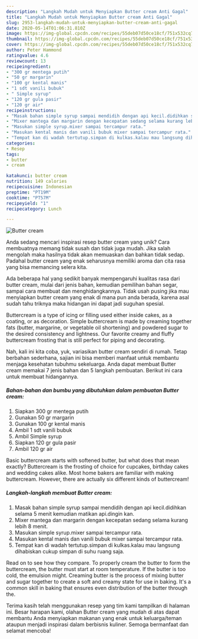 ```yaml
---
description: "Langkah Mudah untuk Menyiapkan Butter cream Anti Gagal"
title: "Langkah Mudah untuk Menyiapkan Butter cream Anti Gagal"
slug: 2953-langkah-mudah-untuk-menyiapkan-butter-cream-anti-gagal
date: 2020-05-14T01:06:31.810Z
image: https://img-global.cpcdn.com/recipes/55deb07d50ce18cf/751x532cq70/butter-cream-foto-resep-utama.jpg
thumbnail: https://img-global.cpcdn.com/recipes/55deb07d50ce18cf/751x532cq70/butter-cream-foto-resep-utama.jpg
cover: https://img-global.cpcdn.com/recipes/55deb07d50ce18cf/751x532cq70/butter-cream-foto-resep-utama.jpg
author: Peter Hammond
ratingvalue: 4.6
reviewcount: 13
recipeingredient:
- "300 gr mentega putih"
- "50 gr margarin"
- "100 gr kental manis"
- "1 sdt vanili bubuk"
- " Simple syrup"
- "120 gr gula pasir"
- "120 gr air"
recipeinstructions:
- "Masak bahan simple syrup sampai mendidih dengan api kecil.didihkan selama 5 menit kemudian matikan api.dingin kan."
- "Mixer mantega dan margarin dengan kecepatan sedang selama kurang lebih 8 menit."
- "Masukan simple syrup.mixer sampai tercampur rata."
- "Masukan kental manis dan vanili bubuk mixer sampai tercampur rata."
- "Tempat kan di wadah tertutup.simpan di kulkas.kalau mau langsung dihabiskan cukup simpan di suhu ruang saja."
categories:
- Resep
tags:
- butter
- cream

katakunci: butter cream 
nutrition: 149 calories
recipecuisine: Indonesian
preptime: "PT19M"
cooktime: "PT57M"
recipeyield: "1"
recipecategory: Lunch

---
```



![Butter cream](https://img-global.cpcdn.com/recipes/55deb07d50ce18cf/751x532cq70/butter-cream-foto-resep-utama.jpg)

Anda sedang mencari inspirasi resep butter cream yang unik? Cara membuatnya memang tidak susah dan tidak juga mudah. Jika salah mengolah maka hasilnya tidak akan memuaskan dan bahkan tidak sedap. Padahal butter cream yang enak seharusnya memiliki aroma dan cita rasa yang bisa memancing selera kita.

Ada beberapa hal yang sedikit banyak mempengaruhi kualitas rasa dari butter cream, mulai dari jenis bahan, kemudian pemilihan bahan segar, sampai cara membuat dan menghidangkannya. Tidak usah pusing jika mau menyiapkan butter cream yang enak di mana pun anda berada, karena asal sudah tahu triknya maka hidangan ini dapat jadi suguhan spesial.

Buttercream is a type of icing or filling used either inside cakes, as a coating, or as decoration. Simple buttercream is made by creaming together fats (butter, margarine, or vegetable oil shortening) and powdered sugar to the desired consistency and lightness. Our favorite creamy and fluffy buttercream frosting that is still perfect for piping and decorating.


Nah, kali ini kita coba, yuk, variasikan butter cream sendiri di rumah. Tetap berbahan sederhana, sajian ini bisa memberi manfaat untuk membantu menjaga kesehatan tubuhmu sekeluarga. Anda dapat membuat Butter cream memakai 7 jenis bahan dan 5 langkah pembuatan. Berikut ini cara untuk membuat hidangannya.

<!--inarticleads1-->

##### Bahan-bahan dan bumbu yang dibutuhkan dalam pembuatan Butter cream:

1. Siapkan 300 gr mentega putih
1. Gunakan 50 gr margarin
1. Gunakan 100 gr kental manis
1. Ambil 1 sdt vanili bubuk
1. Ambil  Simple syrup
1. Siapkan 120 gr gula pasir
1. Ambil 120 gr air


Basic buttercream starts with softened butter, but what does that mean exactly? Buttercream is the frosting of choice for cupcakes, birthday cakes and wedding cakes alike. Most home bakers are familiar with making buttercream. However, there are actually six different kinds of buttercream! 

<!--inarticleads2-->

##### Langkah-langkah membuat Butter cream:

1. Masak bahan simple syrup sampai mendidih dengan api kecil.didihkan selama 5 menit kemudian matikan api.dingin kan.
1. Mixer mantega dan margarin dengan kecepatan sedang selama kurang lebih 8 menit.
1. Masukan simple syrup.mixer sampai tercampur rata.
1. Masukan kental manis dan vanili bubuk mixer sampai tercampur rata.
1. Tempat kan di wadah tertutup.simpan di kulkas.kalau mau langsung dihabiskan cukup simpan di suhu ruang saja.


Read on to see how they compare. To properly cream the butter to form the buttercream, the butter must start at room temperature. If the butter is too cold, the emulsion might. Creaming butter is the process of mixing butter and sugar together to create a soft and creamy state for use in baking. It&#39;s a common skill in baking that ensures even distribution of the butter through the. 

Terima kasih telah menggunakan resep yang tim kami tampilkan di halaman ini. Besar harapan kami, olahan Butter cream yang mudah di atas dapat membantu Anda menyiapkan makanan yang enak untuk keluarga/teman ataupun menjadi inspirasi dalam berbisnis kuliner. Semoga bermanfaat dan selamat mencoba!

